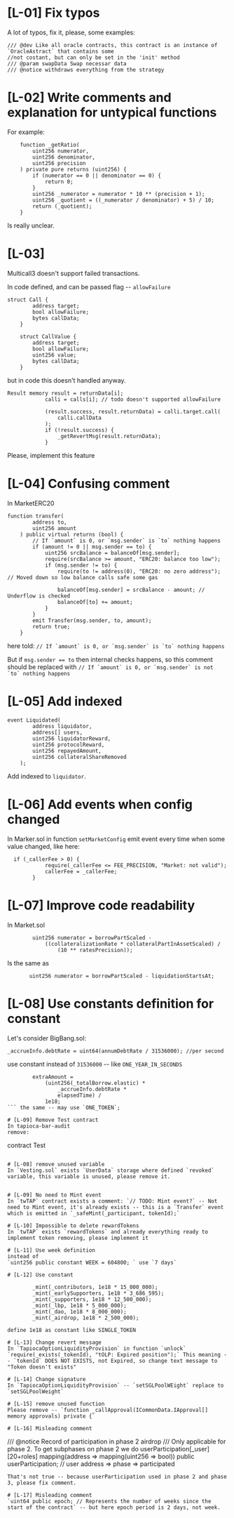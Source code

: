# [L-01] Fix typos
A lot of typos, fix it, please, some examples:
```
/// @dev Like all oracle contracts, this contract is an instance of `OracleAstract` that contains some
//not costant, but can only be set in the 'init' method
/// @param swapData Swap necessar data
/// @notice withdraws everything from the strategy
```

# [L-02] Write comments and explanation for untypical functions
For example:
```
    function _getRatio(
        uint256 numerator,
        uint256 denominator,
        uint256 precision
    ) private pure returns (uint256) {
        if (numerator == 0 || denominator == 0) {
            return 0;
        }
        uint256 _numerator = numerator * 10 ** (precision + 1);
        uint256 _quotient = ((_numerator / denominator) + 5) / 10;
        return (_quotient);
    }
```
Is really unclear.

# [L-03]
Multicall3 doesn't support failed transactions.

In code defined, and can be passed flag -- `allowFailure` 
```
struct Call {
        address target;
        bool allowFailure;
        bytes callData;
    }

    struct CallValue {
        address target;
        bool allowFailure;
        uint256 value;
        bytes callData;
    }

```

but in code this doesn't handled anyway. 
```
Result memory result = returnData[i];
            calli = calls[i]; // todo doesn't supported allowFailure

            (result.success, result.returnData) = calli.target.call(
                calli.callData
            );
            if (!result.success) {
                _getRevertMsg(result.returnData);
            }
```
Please, implement this feature

# [L-04] Confusing comment
In MarketERC20
```
function transfer(
        address to,
        uint256 amount
    ) public virtual returns (bool) {
        // If `amount` is 0, or `msg.sender` is `to` nothing happens
        if (amount != 0 || msg.sender == to) {
            uint256 srcBalance = balanceOf[msg.sender];
            require(srcBalance >= amount, "ERC20: balance too low");
            if (msg.sender != to) {
                require(to != address(0), "ERC20: no zero address"); // Moved down so low balance calls safe some gas

                balanceOf[msg.sender] = srcBalance - amount; // Underflow is checked
                balanceOf[to] += amount;
            }
        }
        emit Transfer(msg.sender, to, amount);
        return true;
    }
```

here told:
```// If `amount` is 0, or `msg.sender` is `to` nothing happens```

But if `msg.sender == to` then internal checks happens, so this comment should be replaced with
```// If `amount` is 0, or `msg.sender` is not `to` nothing happens```

# [L-05] Add indexed
```
event Liquidated(
        address liquidator,
        address[] users,
        uint256 liquidatorReward,
        uint256 protocolReward,
        uint256 repayedAmount,
        uint256 collateralShareRemoved
    );
```
Add indexed to `liquidator`.

# [L-06] Add events when config changed

In Marker.sol in function `setMarketConfig` emit event every time when some value changed, like here:
```      
  if (_callerFee > 0) {
            require(_callerFee <= FEE_PRECISION, "Market: not valid");
            callerFee = _callerFee;
        }
```

# [L-07] Improve code readability

In Market.sol
```
        uint256 numerator = borrowPartScaled -
            ((collateralizationRate * collateralPartInAssetScaled) /
                (10 ** ratesPrecision));
``` 
Is the same as
 ```
        uint256 numerator = borrowPartScaled - liquidationStartsAt;
```

# [L-08] Use constants definition for constant 
Let's consider BigBang.sol:
```
_accrueInfo.debtRate = uint64(annumDebtRate / 31536000); //per second
```
use constant instead of `31536000` -- like `ONE_YEAR_IN_SECONDS`

```
        extraAmount =
            (uint256(_totalBorrow.elastic) *
                _accrueInfo.debtRate *
                elapsedTime) /
            1e18;
``` the same -- may use `ONE_TOKEN`;

# [L-09] Remove Test contract
In tapioca-bar-audit
remove:
```
contract Test
```

# [L-08] remove unused variable
In `Vesting.sol` exists `UserData` storage where defined `revoked` variable, this variable is unused, please remove it.


# [L-09] No need to Mint event
In `twTAP` contract exists a comment: `// TODO: Mint event?` -- Not need to Mint event, it's already exists -- this is a `Transfer` event which is emitted in `_safeMint(_participant, tokenId);`

# [L-10] Impossible to delete rewardTokens
In `twTAP` exists `rewardTokens` and already everything ready to implement token removing, please implement it

# [L-11] Use week definition
instead of
`uint256 public constant WEEK = 604800; ` use `7 days`

# [L-12] Use constant
```
            _mint(_contributors, 1e18 * 15_000_000);
            _mint(_earlySupporters, 1e18 * 3_686_595);
            _mint(_supporters, 1e18 * 12_500_000);
            _mint(_lbp, 1e18 * 5_000_000);
            _mint(_dao, 1e18 * 8_000_000);
            _mint(_airdrop, 1e18 * 2_500_000);
```
define 1e18 as constant like SINGLE_TOKEN

# [L-13] Change revert message
In `TapiocaOptionLiquidityProvision` in function `unlock` `require(_exists(_tokenId), "tOLP: Expired position");` This meaning -- `tokenId` DOES NOT EXISTS, not Expired, so change text message to "Token doesn't exists"

# [L-14] Change signature
In `TapiocaOptionLiquidityProvision` -- `setSGLPoolWEight` replace to `setSGLPoolWeight`

# [L-15] remove unused function 
Please remove -- `function _callApproval(ICommonData.IApproval[] memory approvals) private {`

# [L-16] Misleading comment
```
/// @notice Record of participation in phase 2 airdrop
    /// Only applicable for phase 2. To get subphases on phase 2 we do userParticipation[_user][20+roles]
    mapping(address => mapping(uint256 => bool)) public userParticipation; // user address => phase => participated
```
That's not true -- because userParticipation used in phase 2 and phase 3, please fix comment.

# [L-17] Misleading comment
`uint64 public epoch; // Represents the number of weeks since the start of the contract` -- but here epoch period is 2 days, not week. 